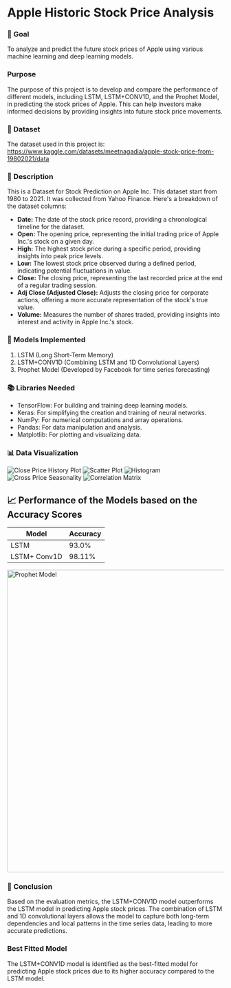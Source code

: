 # **Apple Historic Stock Price Analysis**

### 🎯 Goal
To analyze and predict the future stock prices of Apple using various machine learning and deep learning models.

### Purpose
The purpose of this project is to develop and compare the performance of different models, including LSTM, LSTM+CONV1D, and the Prophet Model, in predicting the stock prices of Apple. This can help investors make informed decisions by providing insights into future stock price movements.

### 🧵 Dataset
The dataset used in this project is: https://www.kaggle.com/datasets/meetnagadia/apple-stock-price-from-19802021/data

### 🧾 Description
This is a Dataset for Stock Prediction on Apple Inc. This dataset start from 1980 to 2021. It was collected from Yahoo Finance. Here's a breakdown of the dataset columns:

- **Date:** The date of the stock price record, providing a chronological timeline for the dataset.
- **Open:** The opening price, representing the initial trading price of Apple Inc.'s stock on a given day.
- **High:** The highest stock price during a specific period, providing insights into peak price levels.
- **Low:** The lowest stock price observed during a defined period, indicating potential fluctuations in value.
- **Close:** The closing price, representing the last recorded price at the end of a regular trading session.
- **Adj Close (Adjusted Close):** Adjusts the closing price for corporate actions, offering a more accurate representation of the stock's true value.
- **Volume:** Measures the number of shares traded, providing insights into interest and activity in Apple Inc.'s stock.

### 🚀 Models Implemented
1. LSTM (Long Short-Term Memory)
2. LSTM+CONV1D (Combining LSTM and 1D Convolutional Layers)
3. Prophet Model (Developed by Facebook for time series forecasting)

### 📚 Libraries Needed
- TensorFlow: For building and training deep learning models.
- Keras: For simplifying the creation and training of neural networks.
- NumPy: For numerical computations and array operations.
- Pandas: For data manipulation and analysis.
- Matplotlib: For plotting and visualizing data.

### 📊 Data Visualization
![Close Price History Plot](https://github.com/user-attachments/assets/155d8d3a-f065-4f4b-b5b5-8b126694c22e)
![Scatter Plot](https://github.com/user-attachments/assets/562841ee-830a-4afa-ba55-074cebafae8c)
![Histogram](https://github.com/user-attachments/assets/cf71256a-3d2b-4293-98df-38cb90e97be7)
![Cross Price Seasonality](https://github.com/user-attachments/assets/a2532bcb-b137-41cb-98be-35704ddc1e86)
![Correlation Matrix](https://github.com/user-attachments/assets/d00419ed-4bc8-4f03-8e23-c8d52a503344)

## 📈 Performance of the Models based on the Accuracy Scores
| Model | Accuracy |
|-------|-------------|
| LSTM | 93.0% |
| LSTM+ Conv1D | 98.11% |
<img width="703" alt="Prophet Model" src="https://github.com/user-attachments/assets/1639d413-55a3-458f-b5f5-08e930d86385">

### 📢 Conclusion
Based on the evaluation metrics, the LSTM+CONV1D model outperforms the LSTM model in predicting Apple stock prices. The combination of LSTM and 1D convolutional layers allows the model to capture both long-term dependencies and local patterns in the time series data, leading to more accurate predictions.

### Best Fitted Model
The LSTM+CONV1D model is identified as the best-fitted model for predicting Apple stock prices due to its higher accuracy compared to the LSTM model.
